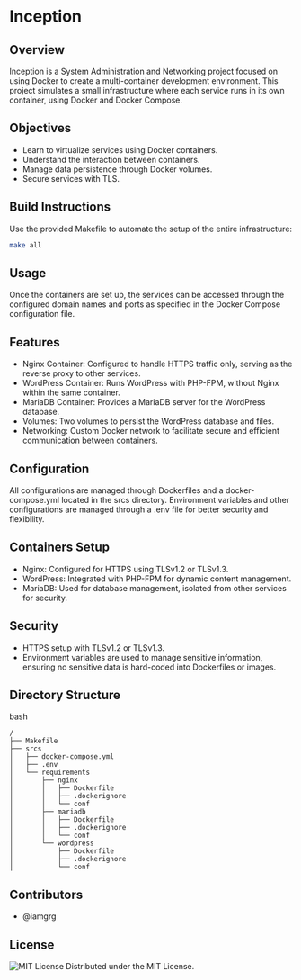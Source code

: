 # Inception

## Overview

Inception is a System Administration and Networking project focused on using Docker to create a multi-container development environment. This project simulates a small infrastructure where each service runs in its own container, using Docker and Docker Compose.

## Objectives

- Learn to virtualize services using Docker containers.
- Understand the interaction between containers.
- Manage data persistence through Docker volumes.
- Secure services with TLS.

## Build Instructions

Use the provided Makefile to automate the setup of the entire infrastructure:
```bash
make all
```

## Usage

Once the containers are set up, the services can be accessed through the configured domain names and ports as specified in the Docker Compose configuration file.

## Features

- Nginx Container: Configured to handle HTTPS traffic only, serving as the reverse proxy to other services.
- WordPress Container: Runs WordPress with PHP-FPM, without Nginx within the same container.
- MariaDB Container: Provides a MariaDB server for the WordPress database.
- Volumes: Two volumes to persist the WordPress database and files.
- Networking: Custom Docker network to facilitate secure and efficient communication between containers.

## Configuration

All configurations are managed through Dockerfiles and a docker-compose.yml located in the srcs directory.
Environment variables and other configurations are managed through a .env file for better security and flexibility.

## Containers Setup

- Nginx: Configured for HTTPS using TLSv1.2 or TLSv1.3.
- WordPress: Integrated with PHP-FPM for dynamic content management.
- MariaDB: Used for database management, isolated from other services for security.

## Security
- HTTPS setup with TLSv1.2 or TLSv1.3.
- Environment variables are used to manage sensitive information, ensuring no sensitive data is hard-coded into Dockerfiles or images.

## Directory Structure

bash
```
/
├── Makefile
├── srcs
│   ├── docker-compose.yml
│   ├── .env
│   └── requirements
│       ├── nginx
│       │   ├── Dockerfile
│       │   ├── .dockerignore
│       │   └── conf
│       ├── mariadb
│       │   ├── Dockerfile
│       │   ├── .dockerignore
│       │   └── conf
│       └── wordpress
│           ├── Dockerfile
│           ├── .dockerignore
│           └── conf
```

## Contributors

- @iamgrg

## License

![MIT License](https://img.shields.io/badge/license-MIT-green)
Distributed under the MIT License.
